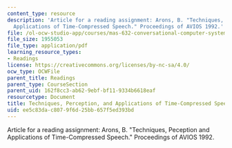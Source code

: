 ```yaml
---
content_type: resource
description: 'Article for a reading assignment: Arons, B. "Techniques, Peception and
  Applications of Time-Compressed Speech." Proceedings of AVIOS 1992.'
file: /ol-ocw-studio-app/courses/mas-632-conversational-computer-systems-fall-2008/ee5c83dac8079f6d25bb657f5ed393bd_arons_timecomp.pdf
file_size: 1955053
file_type: application/pdf
learning_resource_types:
- Readings
license: https://creativecommons.org/licenses/by-nc-sa/4.0/
ocw_type: OCWFile
parent_title: Readings
parent_type: CourseSection
parent_uid: 162f8cc3-ab62-9ebf-bf11-9334b6618eaf
resourcetype: Document
title: Techniques, Perception, and Applications of Time-Compressed Speech
uid: ee5c83da-c807-9f6d-25bb-657f5ed393bd
---
```

Article for a reading assignment: Arons, B. "Techniques, Peception and Applications of Time-Compressed Speech." Proceedings of AVIOS 1992.